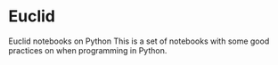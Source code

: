 # Euclid
Euclid notebooks on Python
This is a set of notebooks with some good practices on when programming in Python.
